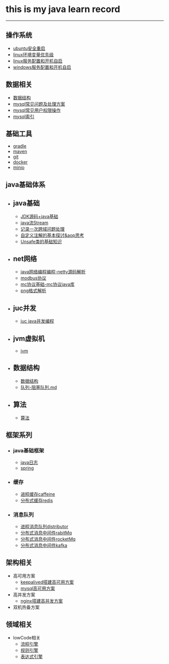 # this is my java learn record

---
## 操作系统
  - [ubuntu安全重启](src/main/java/org/mgd/os/ubuntu安全重启.md)
  - [linux环境变量优先级](src/main/java/org/mgd/os/linux环境变量优先级.md)
  - [linux服务配置和开机自启](src/main/java/org/mgd/os/systemctl服务配置.md)
  - [windows服务配置和开机自启](src/main/java/org/mgd/os/windows服务配置和开机自启.md)
## 数据相关
  - [数据结构](src/main/java/org/mgd/dataStruct/数据结构.md)
  - [mysql常见问题及处理方案](src/main/java/org/mgd/dataStruct/mysql常见问题.md)
  - [mysql常见用户权限操作](src/main/java/org/mgd/dataStruct/mysql用户权限操作.md)
  - [mysql索引](src/main/java/org/mgd/dataStruct/mysql索引.md)
## 基础工具
  - [gradle](src/main/java/org/mgd/tools/gradle.md)
  - [maven](src/main/java/org/mgd/tools/maven.md)
  - [git](src/main/java/org/mgd/tools/git.md)
  - [docker](src/main/java/org/mgd/tools/docker.md)
  - [minio](src/main/java/org/mgd/tools/minio.md)
## java基础体系
  - ## java基础
    - [JDK源码+java基础](https://github.com/monday110/JDK_LEARN)
    - [java流Stream](src/main/java/org/mgd/base/stream.md)
    - [记录一次跨域问题处理](src/main/java/org/mgd/base/cors.md)
    - [自定义注解的基本探讨&aop思考](src/main/java/org/mgd/annotation/annotation.md)
    - [Unsafe类的基础知识](src/main/java/org/mgd/unsafe/unsafe.md)
  - ## net网络
    - [java网络编程编程-netty源码解析](https://github.com/monday110/netty-simple-source)
    - [modbus协议](src/main/java/org/mgd/net/Modbus.md)
    - [mc协议基础-mc协议java库](https://github.com/monday110/jlib-melsec)
    - [png格式解析](src/main/java/org/mgd/png/png.md)
  - ## juc并发
    - [juc java并发编程](.)
  - ## jvm虚拟机
    - [jvm](.)
  - ## 数据结构
    - [数据结构](src/main/java/org/mgd/dataStruct/数据结构.md)
    - [队列-阻塞队列.md](src/main/java/org/mgd/dataStruct/队列-阻塞队列.md)
  - ## 算法
    - [算法](.)
    
## 框架系列
   - ### java基础框架
      - [java日志](src/main/java/org/mgd/log/Jlog.md)
      - [spring](.)
   - ### 缓存
      - [进程缓存caffeine](.)
      - [分布式缓存redis](.)
   - ### 消息队列
      - [进程消息队列distributor](.)
      - [分布式消息中间件rabitMq](.)
      - [分布式消息中间件rocketMq](.)
      - [分布式消息中间件kafka](.)

 
  
  
  
  
## 架构相关
 - 高可用方案
   - [keepalived搭建高可用方案](src/main/java/org/mgd/avialiables/keepalived搭建高可用服务.md)
   - [mysql高可用方案](src/main/java/org/mgd/avialiables/mysql高可用.md)
 - 高并发方案
    - [nginx搭建高并发方案](src/main/java/org/mgd/concurrency/nginx搭建高并发方案.md)
 - 双机热备方案
    

## 领域相关
 - lowCode相关
   - [流程引擎](.)
   - [规则引擎](.)
   - [表达式引擎](.)
